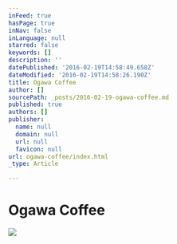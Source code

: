 ```yaml
---
inFeed: true
hasPage: true
inNav: false
inLanguage: null
starred: false
keywords: []
description: ''
datePublished: '2016-02-19T14:58:49.658Z'
dateModified: '2016-02-19T14:58:26.190Z'
title: Ogawa Coffee
author: []
sourcePath: _posts/2016-02-19-ogawa-coffee.md
published: true
authors: []
publisher:
  name: null
  domain: null
  url: null
  favicon: null
url: ogawa-coffee/index.html
_type: Article

---
```

# Ogawa Coffee
![](https://the-grid-user-content.s3-us-west-2.amazonaws.com/976fe4a3-fcb4-464c-89cd-aa84a50c0aa9.jpg)
